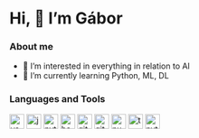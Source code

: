 # Hi, 👋 I’m Gábor

### About me
- 👀 I’m interested in everything in relation to AI
- 🌱 I’m currently learning Python, ML, DL

### Languages and Tools
<img src="https://cdn.jsdelivr.net/gh/devicons/devicon/icons/vscode/vscode-original.svg" title="vscode" height="26" width="26"/> <img src="https://cdn.jsdelivr.net/gh/devicons/devicon/icons/jupyter/jupyter-original-wordmark.svg" height="26" width="26" title="jupyter"/> <img src="https://cdn.jsdelivr.net/gh/devicons/devicon/icons/python/python-original.svg" height="26" width="26" title="python"/> <img src="https://cdn.jsdelivr.net/gh/devicons/devicon/icons/bash/bash-original.svg" height="26" width="26" title="bash"/> <img src="https://cdn.jsdelivr.net/gh/devicons/devicon/icons/git/git-original.svg" height="26" width="26" title="git"/> <img src="https://user-images.githubusercontent.com/3369400/139447912-e0f43f33-6d9f-45f8-be46-2df5bbc91289.png" height="26" width="26" title="github"/> <img src="https://cdn.jsdelivr.net/gh/devicons/devicon/icons/numpy/numpy-original.svg" height="26" width="26" title="numpy"/> <img src="https://cdn.jsdelivr.net/gh/devicons/devicon/icons/tensorflow/tensorflow-original.svg" height="26" width="26" title="tensorflow"/> <img src="https://cdn.jsdelivr.net/gh/devicons/devicon/icons/pytorch/pytorch-original.svg" height="26" width="26" title="pytorch"/>

<!---
NRG0513/NRG0513 is a ✨ special ✨ repository because its `README.md` (this file) appears on your GitHub profile.
You can click the Preview link to take a look at your changes.

- 💞️ I’m looking to collaborate on ...
- 📫 How to reach me ...

INFOS:
https://devicon.dev/
https://shields.io/
https://img.shields.io/static/v1?label=&message=Python&color=bbc1d2&style=flat&logo=python
https://github.com/codestackr#languages-and-tools


<img src="https://img.shields.io/static/v1?label=&message=vscode&color=blue&style=flat&logo=visualstudiocode&logoColor=ffffff"> <img src="https://img.shields.io/static/v1?label=&message=jupyter&color=blue&style=flat&logo=jupyter&logoColor=ffffff"> <img src="https://img.shields.io/static/v1?label=&message=python&color=blue&style=flat&logo=python&logoColor=ffffff"> <img src="https://img.shields.io/badge/Bash-121011.svg?logo=gnu-bash&logoColor=ffffff&color=blue&style=flat"> <img src="https://img.shields.io/static/v1?label=&message=github&color=blue&style=flat&logo=github&logoColor=ffffff"> <img src="https://img.shields.io/static/v1?label=&message=numpy&color=blue&style=flat&logo=numpy&logoColor=ffffff"> <img src="https://img.shields.io/static/v1?label=&message=tensorflow&color=blue&style=flat&logo=tensorflow&logoColor=ffffff"> <img src="https://img.shields.io/static/v1?label=&message=pytorch&color=blue&style=flat&logo=pytorch&logoColor=ffffff">

--->

